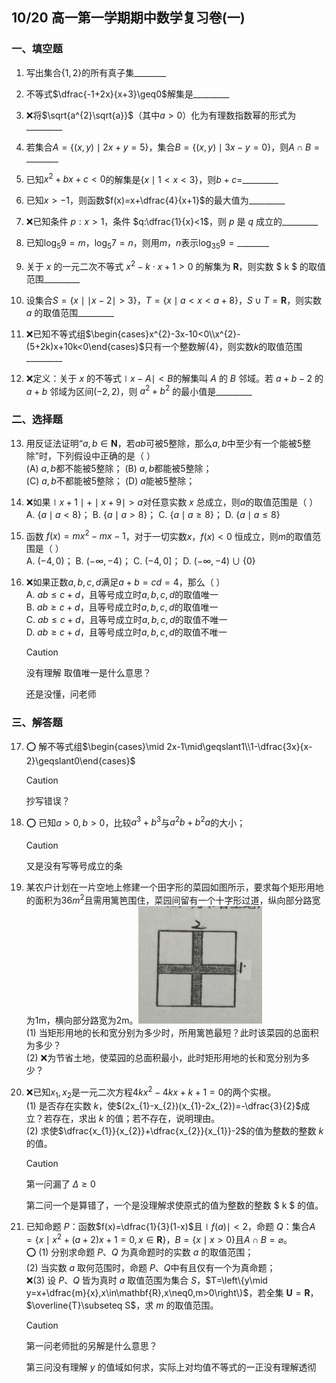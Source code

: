 ## 10/20 高一第一学期期中数学复习卷(一)

### 一、填空题

1. 写出集合$\{1,2\}$的所有真子集\_\_\_\_\_\_\_\_

2. 不等式$\dfrac{-1+2x}{x+3}\geq0$解集是\_\_\_\_\_\_\_\__

3. ❌将$\sqrt{a^{2}\sqrt{a}}$（其中$a>0$）化为有理数指数幂的形式为\_\_\_\_\_\_\_\__

4. 若集合$A=\{(x,y)\mid 2x+y=5\}$，集合$B=\{(x,y)\mid 3x-y=0\}$，则$A\cap B=\_\_\_\_\_\_\_\_$

5. 已知$x^{2}+bx+c<0$的解集是$\left\{x\mid 1<x<3\right\}$，则$b+c=$\_\_\_\_\_\_\_\__

6. 已知$x>-1$，则函数$f(x)=x+\dfrac{4}{x+1}$的最大值为\_\_\_\_\_\_\_\__

7. ❌已知条件 $p:x>1$，条件 $q:\dfrac{1}{x}<1$，则 $p$ 是 $q$ 成立的\_\_\_\_\_\_\_\__

8. 已知$\log_{5}9=m$，$\log_{5}7=n$，则用$m$，$n$表示$\log_{35}9=\_\_\_\_\_\_\_\_$

9. 关于 $x$ 的一元二次不等式 $x^{2}-k\cdot x+1>0$ 的解集为 $\mathbf{R}$，则实数 $ k $ 的取值范围\_\_\_\_\_\_\_\__

10. 设集合$S=\left\{x\mid \mid x-2\mid>3\right\}$，$T=\left\{x\mid a<x<a+8\right\}$，$S\cup T=\mathbf{R}$，则实数 $a$ 的取值范围\_\_\_\_\_\_\_\__

11. ❌已知不等式组$\begin{cases}x^{2}-3x-10<0\\x^{2}-(5+2k)x+10k<0\end{cases}$只有一个整数解$\{4\}$，则实数$k$的取值范围\_\_\_\_\_\_\_\__

12. ❌定义：关于 $x$ 的不等式$\mid x-A\mid<B$的解集叫 $A$ 的 $B$ 邻域。若 $a+b-2$ 的 $a+b$ 邻域为区间$(-2,2)$，则 $a^{2}+b^{2}$ 的最小值是\_\_\_\_\_\_\_\__

### 二、选择题

13. 用反证法证明“$a,b\in\mathbf{N}$，若$ab$可被5整除，那么$a,b$中至少有一个能被5整除”时，下列假设中正确的是（ ）  
      (A) $a,b$都不能被5整除；           (B) $a,b$都能被5整除；  
      (C) $a,b$不都能被5整除；            (D) $a$能被5整除；

14. ❌如果$\mid x+1\mid+\mid x+9\mid>a$对任意实数 $x$ 总成立，则$a$的取值范围是（ ）  
      A. $\{a\mid a<8\}$；          B. $\{a\mid a>8\}$；           C. $\{a\mid a\geqslant8\}$；          D. $\{a\mid a\leqslant8\}$

15. 函数 $f(x)=mx^{2}-mx-1$，对于一切实数$x$，$f(x)<0$ 恒成立，则$m$的取值范围是（ ）  
      A. $(-4,0)$；                B. $(-\infty,-4)$；             C. $(-4,0]$；                D. $(-\infty,-4)\cup\{0\}$

16. ❌如果正数$a,b,c,d$满足$a+b=cd=4$，那么（ ）  
      A. $ab\leqslant c+d$，且等号成立时$a,b,c,d$的取值唯一  
      B. $ab\geqslant c+d$，且等号成立时$a,b,c,d$的取值唯一  
      C. $ab\leqslant c+d$，且等号成立时$a,b,c,d$的取值不唯一  
      D. $ab\geqslant c+d$，且等号成立时$a,b,c,d$的取值不唯一
      > [!CAUTION]
      > 没有理解 取值唯一是什么意思？
      >
      > 还是没懂，问老师

### 三、解答题

17. ⭕️ 解不等式组$\begin{cases}\mid 2x-1\mid\geqslant1\\1-\dfrac{3x}{x-2}\geqslant0\end{cases}$
      > [!CAUTION]
      >
      > 抄写错误？

18. ⭕️ 已知$a>0,b>0$，比较$a^{3}+b^{3}$与$a^{2}b+b^{2}a$的大小；
      > [!CAUTION]
      >
      > 又是没有写等号成立的条

19. 某农户计划在一片空地上修建一个田字形的菜园如图所示，要求每个矩形用地的面积为$36m^{2}$且需用篱笆围住，菜园间留有一个十字形过道，纵向部分路宽为1m，横向部分路宽为2m。![image-20251026174630483](./image/1020-1.png)  
      (1) 当矩形用地的长和宽分别为多少时，所用篱笆最短？此时该菜园的总面积为多少？  
      (2) ❌为节省土地，使菜园的总面积最小，此时矩形用地的长和宽分别为多少？

20. ❌已知$x_{1},x_{2}$是一元二次方程$4kx^{2}-4kx+k+1=0$的两个实根。  
      (1) 是否存在实数 $k$，使$(2x_{1}-x_{2})(x_{1}-2x_{2})=-\dfrac{3}{2}$成立？若存在，求出 $k$ 的值；若不存在，说明理由。  
      (2) 求使$\dfrac{x_{1}}{x_{2}}+\dfrac{x_{2}}{x_{1}}-2$的值为整数的整数 $k$ 的值。

    > [!CAUTION]
    >
    > 第一问漏了 $\Delta \geq 0$
    >
    > 第二问一个是算错了，一个是没理解求使原式的值为整数的整数 $ k $ 的值。

21. 已知命题 $P$：函数$f(x)=\dfrac{1}{3}(1-x)$且$\mid f(a)\mid<2$，命题 $Q$：集合$A=\left\{x\mid x^{2}+(a+2)x+1=0,x\in\mathbf{R}\right\}$，$B=\{x\mid x>0\}$且$A\cap B=\varnothing$。  
    ⭕️  (1) 分别求命题 $P$、$Q$ 为真命题时的实数 $a$ 的取值范围；  
      (2) 当实数 $a$ 取何范围时，命题 $P$、$Q$中有且仅有一个为真命题；  
     ❌(3) 设 $P$、$Q$ 皆为真时 $a$ 取值范围为集合 $S$，$T=\left\{y\mid y=x+\dfrac{m}{x},x\in\mathbf{R},x\neq0,m>0\right\}$，若全集 $\mathbf{U}=\mathbf{R}$，$\overline{T}\subseteq S$，求 $m$ 的取值范围。

    > [!CAUTION]
    >
    > 第一问老师批的另解是什么意思？
    >
    > 第三问没有理解 $y$ 的值域如何求，实际上对均值不等式的一正没有理解透彻

    